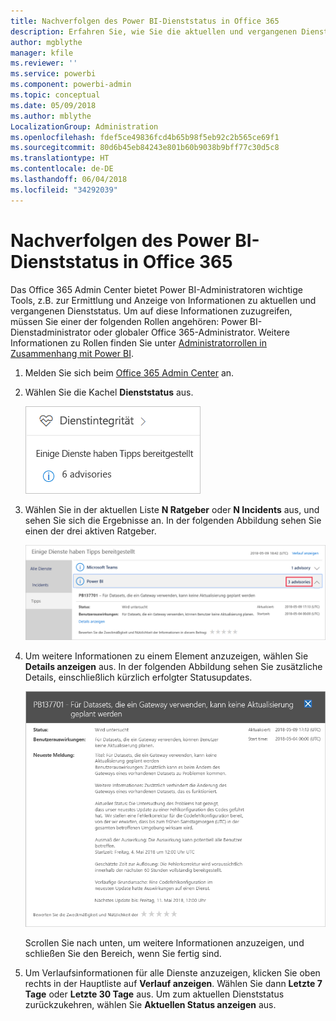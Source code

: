 ```yaml
---
title: Nachverfolgen des Power BI-Dienststatus in Office 365
description: Erfahren Sie, wie Sie die aktuellen und vergangenen Dienststatus im Office 365 Admin Center anzeigen.
author: mgblythe
manager: kfile
ms.reviewer: ''
ms.service: powerbi
ms.component: powerbi-admin
ms.topic: conceptual
ms.date: 05/09/2018
ms.author: mblythe
LocalizationGroup: Administration
ms.openlocfilehash: fdef5ce49836fcd4b65b98f5eb92c2b565ce69f1
ms.sourcegitcommit: 80d6b45eb84243e801b60b9038b9bff77c30d5c8
ms.translationtype: HT
ms.contentlocale: de-DE
ms.lasthandoff: 06/04/2018
ms.locfileid: "34292039"
---
```

# <a name="track-power-bi-service-health-in-office-365"></a>Nachverfolgen des Power BI-Dienststatus in Office 365

Das Office 365 Admin Center bietet Power BI-Administratoren wichtige Tools, z.B. zur Ermittlung und Anzeige von Informationen zu aktuellen und vergangenen Dienststatus. Um auf diese Informationen zuzugreifen, müssen Sie einer der folgenden Rollen angehören: Power BI-Dienstadministrator oder globaler Office 365-Administrator. Weitere Informationen zu Rollen finden Sie unter [Administratorrollen in Zusammenhang mit Power BI](service-admin-administering-power-bi-in-your-organization.md#administrator-roles-related-to-power-bi).


1. Melden Sie sich beim [Office 365 Admin Center](https://portal.office.com/adminportal) an.

2. Wählen Sie die Kachel **Dienststatus** aus.

    ![Kachel „Dienststatus“](media/service-admin-health/service-health-tile.png)

3. Wählen Sie in der aktuellen Liste **N Ratgeber** oder **N Incidents** aus, und sehen Sie sich die Ergebnisse an. In der folgenden Abbildung sehen Sie einen der drei aktiven Ratgeber.

    ![Aktive Ratgeber](media/service-admin-health/active-advisories.png)

4. Um weitere Informationen zu einem Element anzuzeigen, wählen Sie **Details anzeigen** aus. In der folgenden Abbildung sehen Sie zusätzliche Details, einschließlich kürzlich erfolgter Statusupdates.

    ![Details im Ratgeber](media/service-admin-health/advisory-details.png)

    Scrollen Sie nach unten, um weitere Informationen anzuzeigen, und schließen Sie den Bereich, wenn Sie fertig sind.

5. Um Verlaufsinformationen für alle Dienste anzuzeigen, klicken Sie oben rechts in der Hauptliste auf **Verlauf anzeigen**. Wählen Sie dann **Letzte 7 Tage** oder **Letzte 30 Tage** aus. Um zum aktuellen Dienststatus zurückzukehren, wählen Sie **Aktuellen Status anzeigen** aus.